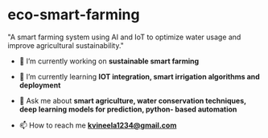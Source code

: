 # eco-smart-farming
"A smart farming system using AI and IoT to optimize water usage and improve agricultural sustainability."

- 🔭 I’m currently working on **sustainable smart farming**

- 🌱 I’m currently learning **IOT integration, smart irrigation algorithms and deployment**

- 💬 Ask me about **smart agriculture, water conservation techniques, deep learning models for prediction, python- based automation**

- 📫 How to reach me **kvineela1234@gmail.com**
